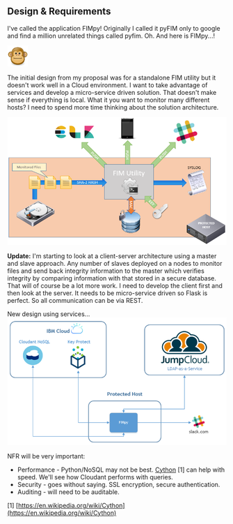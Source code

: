 ## Design & Requirements


I've called the application FIMpy! Originally I called it pyFIM only to google and find a million unrelated things called pyfim.
Oh.
And here is FIMpy...!

![](../assets/face-monkey.png)

The initial design from my proposal was for a standalone FIM utility but it doesn't work well in a Cloud environment. I want to take advantage of services and develop a micro-service driven solution. That doesn't make sense if everything is local. What it you want to monitor many different hosts? I need to spend more time thinking about the solution architecture.

![](../assets/orig-design.png)

**Update:** I'm starting to look at a client-server architecture using a master and slave approach. Any number of slaves deployed on a nodes to monitor files and send back integrity information to the master which verifies integrity by comparing information with that stored in a secure database. That will of course be a lot more work. I need to develop the client first and then look at the server. It needs to be micro-service driven so Flask is perfect. So all communication can be via REST.

New design using services...
![](../assets/new-design.png)

NFR will be very important:

* Performance - Python/NoSQL may not be best. [Cython](https://en.wikipedia.org/wiki/Cython) [1] can help with speed. We'll see how Cloudant performs with queries.
* Security - goes without saying. SSL encryption, secure authentication.
* Auditing - will need to be auditable.

[1] [https://en.wikipedia.org/wiki/Cython](https://en.wikipedia.org/wiki/Cython)


